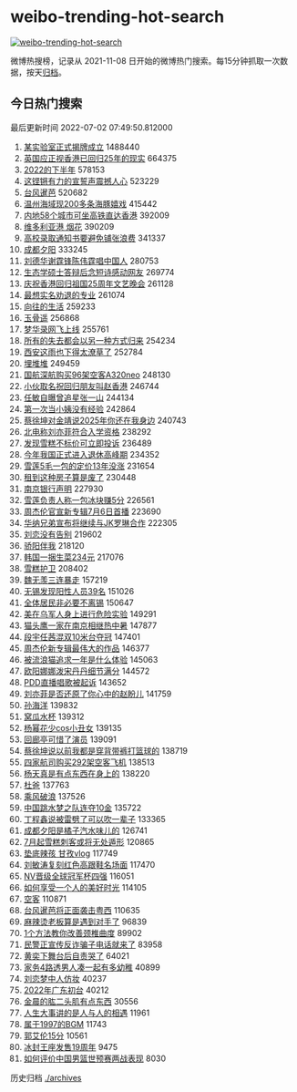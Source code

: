 # weibo-trending-hot-search

[![weibo-trending-hot-search](https://github.com/ameizi/weibo-trending-hot-search/actions/workflows/ci.yml/badge.svg)](https://github.com/ameizi/weibo-trending-hot-search/actions/workflows/ci.yml)

微博热搜榜，记录从 2021-11-08 日开始的微博热门搜索。每15分钟抓取一次数据，按天[归档](./archives)。

## 今日热门搜索

<!-- BEGIN --> 
最后更新时间 2022-07-02 07:49:50.812000 
1. [某实验室正式揭牌成立](https://s.weibo.com/weibo?q=%23%E6%9F%90%E5%AE%9E%E9%AA%8C%E5%AE%A4%E6%AD%A3%E5%BC%8F%E6%8F%AD%E7%89%8C%E6%88%90%E7%AB%8B%23&Refer=top) 1488440
1. [英国应正视香港已回归25年的现实](https://s.weibo.com/weibo?q=%23%E8%8B%B1%E5%9B%BD%E5%BA%94%E6%AD%A3%E8%A7%86%E9%A6%99%E6%B8%AF%E5%B7%B2%E5%9B%9E%E5%BD%9225%E5%B9%B4%E7%9A%84%E7%8E%B0%E5%AE%9E%23&Refer=top) 664375
1. [2022的下半年](https://s.weibo.com/weibo?q=%232022%E7%9A%84%E4%B8%8B%E5%8D%8A%E5%B9%B4%23&Refer=top) 578153
1. [这铿锵有力的宣誓声震撼人心](https://s.weibo.com/weibo?q=%23%E8%BF%99%E9%93%BF%E9%94%B5%E6%9C%89%E5%8A%9B%E7%9A%84%E5%AE%A3%E8%AA%93%E5%A3%B0%E9%9C%87%E6%92%BC%E4%BA%BA%E5%BF%83%23&Refer=top) 523229
1. [台风暹芭](https://s.weibo.com/weibo?q=%E5%8F%B0%E9%A3%8E%E6%9A%B9%E8%8A%AD&Refer=top) 520682
1. [温州海域现200多条海豚嬉戏](https://s.weibo.com/weibo?q=%23%E6%B8%A9%E5%B7%9E%E6%B5%B7%E5%9F%9F%E7%8E%B0200%E5%A4%9A%E6%9D%A1%E6%B5%B7%E8%B1%9A%E5%AC%89%E6%88%8F%23&Refer=top) 415442
1. [内地58个城市可坐高铁直达香港](https://s.weibo.com/weibo?q=%23%E5%86%85%E5%9C%B058%E4%B8%AA%E5%9F%8E%E5%B8%82%E5%8F%AF%E5%9D%90%E9%AB%98%E9%93%81%E7%9B%B4%E8%BE%BE%E9%A6%99%E6%B8%AF%23&Refer=top) 392009
1. [维多利亚港 烟花](https://s.weibo.com/weibo?q=%E7%BB%B4%E5%A4%9A%E5%88%A9%E4%BA%9A%E6%B8%AF%20%E7%83%9F%E8%8A%B1&Refer=top) 390209
1. [高校录取通知书要避免铺张浪费](https://s.weibo.com/weibo?q=%23%E9%AB%98%E6%A0%A1%E5%BD%95%E5%8F%96%E9%80%9A%E7%9F%A5%E4%B9%A6%E8%A6%81%E9%81%BF%E5%85%8D%E9%93%BA%E5%BC%A0%E6%B5%AA%E8%B4%B9%23&Refer=top) 341337
1. [成都夕阳](https://s.weibo.com/weibo?q=%E6%88%90%E9%83%BD%E5%A4%95%E9%98%B3&Refer=top) 333245
1. [刘德华谢霆锋陈伟霆唱中国人](https://s.weibo.com/weibo?q=%23%E5%88%98%E5%BE%B7%E5%8D%8E%E8%B0%A2%E9%9C%86%E9%94%8B%E9%99%88%E4%BC%9F%E9%9C%86%E5%94%B1%E4%B8%AD%E5%9B%BD%E4%BA%BA%23&Refer=top) 280753
1. [生态学硕士答辩后念短诗感动网友](https://s.weibo.com/weibo?q=%23%E7%94%9F%E6%80%81%E5%AD%A6%E7%A1%95%E5%A3%AB%E7%AD%94%E8%BE%A9%E5%90%8E%E5%BF%B5%E7%9F%AD%E8%AF%97%E6%84%9F%E5%8A%A8%E7%BD%91%E5%8F%8B%23&Refer=top) 269774
1. [庆祝香港回归祖国25周年文艺晚会](https://s.weibo.com/weibo?q=%23%E5%BA%86%E7%A5%9D%E9%A6%99%E6%B8%AF%E5%9B%9E%E5%BD%92%E7%A5%96%E5%9B%BD25%E5%91%A8%E5%B9%B4%E6%96%87%E8%89%BA%E6%99%9A%E4%BC%9A%23&Refer=top) 261128
1. [最想实名劝退的专业](https://s.weibo.com/weibo?q=%23%E6%9C%80%E6%83%B3%E5%AE%9E%E5%90%8D%E5%8A%9D%E9%80%80%E7%9A%84%E4%B8%93%E4%B8%9A%23&Refer=top) 261074
1. [向往的生活](https://s.weibo.com/weibo?q=%E5%90%91%E5%BE%80%E7%9A%84%E7%94%9F%E6%B4%BB&Refer=top) 259233
1. [玉骨遥](https://s.weibo.com/weibo?q=%E7%8E%89%E9%AA%A8%E9%81%A5&Refer=top) 256868
1. [梦华录网飞上线](https://s.weibo.com/weibo?q=%23%E6%A2%A6%E5%8D%8E%E5%BD%95%E7%BD%91%E9%A3%9E%E4%B8%8A%E7%BA%BF%23&Refer=top) 255761
1. [所有的失去都会以另一种方式归来](https://s.weibo.com/weibo?q=%23%E6%89%80%E6%9C%89%E7%9A%84%E5%A4%B1%E5%8E%BB%E9%83%BD%E4%BC%9A%E4%BB%A5%E5%8F%A6%E4%B8%80%E7%A7%8D%E6%96%B9%E5%BC%8F%E5%BD%92%E6%9D%A5%23&Refer=top) 254234
1. [西安这雨也下得太潦草了](https://s.weibo.com/weibo?q=%23%E8%A5%BF%E5%AE%89%E8%BF%99%E9%9B%A8%E4%B9%9F%E4%B8%8B%E5%BE%97%E5%A4%AA%E6%BD%A6%E8%8D%89%E4%BA%86%23&Refer=top) 252784
1. [埋堆堆](https://s.weibo.com/weibo?q=%E5%9F%8B%E5%A0%86%E5%A0%86&Refer=top) 249459
1. [国航深航购买96架空客A320neo](https://s.weibo.com/weibo?q=%23%E5%9B%BD%E8%88%AA%E6%B7%B1%E8%88%AA%E8%B4%AD%E4%B9%B096%E6%9E%B6%E7%A9%BA%E5%AE%A2A320neo%23&Refer=top) 248130
1. [小伙取名祝回归朋友叫赵香港](https://s.weibo.com/weibo?q=%23%E5%B0%8F%E4%BC%99%E5%8F%96%E5%90%8D%E7%A5%9D%E5%9B%9E%E5%BD%92%E6%9C%8B%E5%8F%8B%E5%8F%AB%E8%B5%B5%E9%A6%99%E6%B8%AF%23&Refer=top) 246744
1. [任敏自曝曾追星张一山](https://s.weibo.com/weibo?q=%23%E4%BB%BB%E6%95%8F%E8%87%AA%E6%9B%9D%E6%9B%BE%E8%BF%BD%E6%98%9F%E5%BC%A0%E4%B8%80%E5%B1%B1%23&Refer=top) 244134
1. [第一次当小姨没有经验](https://s.weibo.com/weibo?q=%23%E7%AC%AC%E4%B8%80%E6%AC%A1%E5%BD%93%E5%B0%8F%E5%A7%A8%E6%B2%A1%E6%9C%89%E7%BB%8F%E9%AA%8C%23&Refer=top) 242864
1. [蔡徐坤对金靖说2025年你还在我身边](https://s.weibo.com/weibo?q=%23%E8%94%A1%E5%BE%90%E5%9D%A4%E5%AF%B9%E9%87%91%E9%9D%96%E8%AF%B42025%E5%B9%B4%E4%BD%A0%E8%BF%98%E5%9C%A8%E6%88%91%E8%BA%AB%E8%BE%B9%23&Refer=top) 240743
1. [北电称刘亦菲符合入学资格](https://s.weibo.com/weibo?q=%23%E5%8C%97%E7%94%B5%E7%A7%B0%E5%88%98%E4%BA%A6%E8%8F%B2%E7%AC%A6%E5%90%88%E5%85%A5%E5%AD%A6%E8%B5%84%E6%A0%BC%23&Refer=top) 238292
1. [发现雪糕不标价可立即投诉](https://s.weibo.com/weibo?q=%23%E5%8F%91%E7%8E%B0%E9%9B%AA%E7%B3%95%E4%B8%8D%E6%A0%87%E4%BB%B7%E5%8F%AF%E7%AB%8B%E5%8D%B3%E6%8A%95%E8%AF%89%23&Refer=top) 236489
1. [今年我国正式进入退休高峰期](https://s.weibo.com/weibo?q=%23%E4%BB%8A%E5%B9%B4%E6%88%91%E5%9B%BD%E6%AD%A3%E5%BC%8F%E8%BF%9B%E5%85%A5%E9%80%80%E4%BC%91%E9%AB%98%E5%B3%B0%E6%9C%9F%23&Refer=top) 234352
1. [雪莲5毛一包的定价13年没涨](https://s.weibo.com/weibo?q=%23%E9%9B%AA%E8%8E%B25%E6%AF%9B%E4%B8%80%E5%8C%85%E7%9A%84%E5%AE%9A%E4%BB%B713%E5%B9%B4%E6%B2%A1%E6%B6%A8%23&Refer=top) 231654
1. [租到这种房子算是废了](https://s.weibo.com/weibo?q=%23%E7%A7%9F%E5%88%B0%E8%BF%99%E7%A7%8D%E6%88%BF%E5%AD%90%E7%AE%97%E6%98%AF%E5%BA%9F%E4%BA%86%23&Refer=top) 230448
1. [南京银行声明](https://s.weibo.com/weibo?q=%23%E5%8D%97%E4%BA%AC%E9%93%B6%E8%A1%8C%E5%A3%B0%E6%98%8E%23&Refer=top) 227930
1. [雪莲负责人称一包冰块赚5分](https://s.weibo.com/weibo?q=%23%E9%9B%AA%E8%8E%B2%E8%B4%9F%E8%B4%A3%E4%BA%BA%E7%A7%B0%E4%B8%80%E5%8C%85%E5%86%B0%E5%9D%97%E8%B5%9A5%E5%88%86%23&Refer=top) 226561
1. [周杰伦官宣新专辑7月6日首播](https://s.weibo.com/weibo?q=%23%E5%91%A8%E6%9D%B0%E4%BC%A6%E5%AE%98%E5%AE%A3%E6%96%B0%E4%B8%93%E8%BE%917%E6%9C%886%E6%97%A5%E9%A6%96%E6%92%AD%23&Refer=top) 223690
1. [华纳兄弟宣布将继续与JK罗琳合作](https://s.weibo.com/weibo?q=%23%E5%8D%8E%E7%BA%B3%E5%85%84%E5%BC%9F%E5%AE%A3%E5%B8%83%E5%B0%86%E7%BB%A7%E7%BB%AD%E4%B8%8EJK%E7%BD%97%E7%90%B3%E5%90%88%E4%BD%9C%23&Refer=top) 222305
1. [刘恋没有告别](https://s.weibo.com/weibo?q=%23%E5%88%98%E6%81%8B%E6%B2%A1%E6%9C%89%E5%91%8A%E5%88%AB%23&Refer=top) 219602
1. [骄阳伴我](https://s.weibo.com/weibo?q=%E9%AA%84%E9%98%B3%E4%BC%B4%E6%88%91&Refer=top) 218120
1. [韩国一捆生菜234元](https://s.weibo.com/weibo?q=%23%E9%9F%A9%E5%9B%BD%E4%B8%80%E6%8D%86%E7%94%9F%E8%8F%9C234%E5%85%83%23&Refer=top) 217076
1. [雪糕护卫](https://s.weibo.com/weibo?q=%23%E9%9B%AA%E7%B3%95%E6%8A%A4%E5%8D%AB%23&Refer=top) 208402
1. [魏无羡三连暴走](https://s.weibo.com/weibo?q=%23%E9%AD%8F%E6%97%A0%E7%BE%A1%E4%B8%89%E8%BF%9E%E6%9A%B4%E8%B5%B0%23&Refer=top) 157219
1. [无锡发现阳性人员39名](https://s.weibo.com/weibo?q=%23%E6%97%A0%E9%94%A1%E5%8F%91%E7%8E%B0%E9%98%B3%E6%80%A7%E4%BA%BA%E5%91%9839%E5%90%8D%23&Refer=top) 151026
1. [全体居民非必要不离锡](https://s.weibo.com/weibo?q=%23%E5%85%A8%E4%BD%93%E5%B1%85%E6%B0%91%E9%9D%9E%E5%BF%85%E8%A6%81%E4%B8%8D%E7%A6%BB%E9%94%A1%23&Refer=top) 150647
1. [美在乌军人身上进行危险实验](https://s.weibo.com/weibo?q=%23%E7%BE%8E%E5%9C%A8%E4%B9%8C%E5%86%9B%E4%BA%BA%E8%BA%AB%E4%B8%8A%E8%BF%9B%E8%A1%8C%E5%8D%B1%E9%99%A9%E5%AE%9E%E9%AA%8C%23&Refer=top) 149291
1. [猫头鹰一家在南京相继热中暑](https://s.weibo.com/weibo?q=%23%E7%8C%AB%E5%A4%B4%E9%B9%B0%E4%B8%80%E5%AE%B6%E5%9C%A8%E5%8D%97%E4%BA%AC%E7%9B%B8%E7%BB%A7%E7%83%AD%E4%B8%AD%E6%9A%91%23&Refer=top) 147877
1. [段宇任茜混双10米台夺冠](https://s.weibo.com/weibo?q=%E6%AE%B5%E5%AE%87%E4%BB%BB%E8%8C%9C%E6%B7%B7%E5%8F%8C10%E7%B1%B3%E5%8F%B0%E5%A4%BA%E5%86%A0&Refer=top) 147401
1. [周杰伦新专辑最伟大的作品](https://s.weibo.com/weibo?q=%23%E5%91%A8%E6%9D%B0%E4%BC%A6%E6%96%B0%E4%B8%93%E8%BE%91%E6%9C%80%E4%BC%9F%E5%A4%A7%E7%9A%84%E4%BD%9C%E5%93%81%23&Refer=top) 146377
1. [被流浪猫追求一年是什么体验](https://s.weibo.com/weibo?q=%23%E8%A2%AB%E6%B5%81%E6%B5%AA%E7%8C%AB%E8%BF%BD%E6%B1%82%E4%B8%80%E5%B9%B4%E6%98%AF%E4%BB%80%E4%B9%88%E4%BD%93%E9%AA%8C%23&Refer=top) 145063
1. [欧阳娜娜泼宋丹丹细节满分](https://s.weibo.com/weibo?q=%23%E6%AC%A7%E9%98%B3%E5%A8%9C%E5%A8%9C%E6%B3%BC%E5%AE%8B%E4%B8%B9%E4%B8%B9%E7%BB%86%E8%8A%82%E6%BB%A1%E5%88%86%23&Refer=top) 144572
1. [PDD直播唱歌被起诉](https://s.weibo.com/weibo?q=%23PDD%E7%9B%B4%E6%92%AD%E5%94%B1%E6%AD%8C%E8%A2%AB%E8%B5%B7%E8%AF%89%23&Refer=top) 143652
1. [刘亦菲是否还原了你心中的赵盼儿](https://s.weibo.com/weibo?q=%23%E5%88%98%E4%BA%A6%E8%8F%B2%E6%98%AF%E5%90%A6%E8%BF%98%E5%8E%9F%E4%BA%86%E4%BD%A0%E5%BF%83%E4%B8%AD%E7%9A%84%E8%B5%B5%E7%9B%BC%E5%84%BF%23&Refer=top) 141759
1. [孙海洋](https://s.weibo.com/weibo?q=%E5%AD%99%E6%B5%B7%E6%B4%8B&Refer=top) 139832
1. [窝瓜水杯](https://s.weibo.com/weibo?q=%23%E7%AA%9D%E7%93%9C%E6%B0%B4%E6%9D%AF%23&Refer=top) 139312
1. [杨幂花少cos小丑女](https://s.weibo.com/weibo?q=%23%E6%9D%A8%E5%B9%82%E8%8A%B1%E5%B0%91cos%E5%B0%8F%E4%B8%91%E5%A5%B3%23&Refer=top) 139135
1. [回廊亭可惜了演员](https://s.weibo.com/weibo?q=%23%E5%9B%9E%E5%BB%8A%E4%BA%AD%E5%8F%AF%E6%83%9C%E4%BA%86%E6%BC%94%E5%91%98%23&Refer=top) 139091
1. [蔡徐坤说以前我都是穿背带裤打篮球的](https://s.weibo.com/weibo?q=%23%E8%94%A1%E5%BE%90%E5%9D%A4%E8%AF%B4%E4%BB%A5%E5%89%8D%E6%88%91%E9%83%BD%E6%98%AF%E7%A9%BF%E8%83%8C%E5%B8%A6%E8%A3%A4%E6%89%93%E7%AF%AE%E7%90%83%E7%9A%84%23&Refer=top) 138719
1. [四家航司购买292架空客飞机](https://s.weibo.com/weibo?q=%23%E5%9B%9B%E5%AE%B6%E8%88%AA%E5%8F%B8%E8%B4%AD%E4%B9%B0292%E6%9E%B6%E7%A9%BA%E5%AE%A2%E9%A3%9E%E6%9C%BA%23&Refer=top) 138513
1. [杨天真是有点东西在身上的](https://s.weibo.com/weibo?q=%23%E6%9D%A8%E5%A4%A9%E7%9C%9F%E6%98%AF%E6%9C%89%E7%82%B9%E4%B8%9C%E8%A5%BF%E5%9C%A8%E8%BA%AB%E4%B8%8A%E7%9A%84%23&Refer=top) 138220
1. [杜爸](https://s.weibo.com/weibo?q=%E6%9D%9C%E7%88%B8&Refer=top) 137763
1. [乘风破浪](https://s.weibo.com/weibo?q=%E4%B9%98%E9%A3%8E%E7%A0%B4%E6%B5%AA&Refer=top) 137526
1. [中国跳水梦之队连夺10金](https://s.weibo.com/weibo?q=%23%E4%B8%AD%E5%9B%BD%E8%B7%B3%E6%B0%B4%E6%A2%A6%E4%B9%8B%E9%98%9F%E8%BF%9E%E5%A4%BA10%E9%87%91%23&Refer=top) 135722
1. [丁程鑫说被雷劈了可以吹一辈子](https://s.weibo.com/weibo?q=%23%E4%B8%81%E7%A8%8B%E9%91%AB%E8%AF%B4%E8%A2%AB%E9%9B%B7%E5%8A%88%E4%BA%86%E5%8F%AF%E4%BB%A5%E5%90%B9%E4%B8%80%E8%BE%88%E5%AD%90%23&Refer=top) 133365
1. [成都夕阳是橘子汽水味儿的](https://s.weibo.com/weibo?q=%23%E6%88%90%E9%83%BD%E5%A4%95%E9%98%B3%E6%98%AF%E6%A9%98%E5%AD%90%E6%B1%BD%E6%B0%B4%E5%91%B3%E5%84%BF%E7%9A%84%23&Refer=top) 126741
1. [7月起雪糕刺客或将无处遁形](https://s.weibo.com/weibo?q=%237%E6%9C%88%E8%B5%B7%E9%9B%AA%E7%B3%95%E5%88%BA%E5%AE%A2%E6%88%96%E5%B0%86%E6%97%A0%E5%A4%84%E9%81%81%E5%BD%A2%23&Refer=top) 120865
1. [垫底辣孩 甘孜vlog](https://s.weibo.com/weibo?q=%E5%9E%AB%E5%BA%95%E8%BE%A3%E5%AD%A9%20%E7%94%98%E5%AD%9Cvlog&Refer=top) 117749
1. [刘敏涛复刻红色高跟鞋名场面](https://s.weibo.com/weibo?q=%23%E5%88%98%E6%95%8F%E6%B6%9B%E5%A4%8D%E5%88%BB%E7%BA%A2%E8%89%B2%E9%AB%98%E8%B7%9F%E9%9E%8B%E5%90%8D%E5%9C%BA%E9%9D%A2%23&Refer=top) 117470
1. [NV晋级全球冠军杯四强](https://s.weibo.com/weibo?q=%23NV%E6%99%8B%E7%BA%A7%E5%85%A8%E7%90%83%E5%86%A0%E5%86%9B%E6%9D%AF%E5%9B%9B%E5%BC%BA%23&Refer=top) 116051
1. [如何享受一个人的美好时光](https://s.weibo.com/weibo?q=%23%E5%A6%82%E4%BD%95%E4%BA%AB%E5%8F%97%E4%B8%80%E4%B8%AA%E4%BA%BA%E7%9A%84%E7%BE%8E%E5%A5%BD%E6%97%B6%E5%85%89%23&Refer=top) 114105
1. [空客](https://s.weibo.com/weibo?q=%E7%A9%BA%E5%AE%A2&Refer=top) 110871
1. [台风暹芭将正面袭击粤西](https://s.weibo.com/weibo?q=%23%E5%8F%B0%E9%A3%8E%E6%9A%B9%E8%8A%AD%E5%B0%86%E6%AD%A3%E9%9D%A2%E8%A2%AD%E5%87%BB%E7%B2%A4%E8%A5%BF%23&Refer=top) 110635
1. [麻辣烫老板算是遇到对手了](https://s.weibo.com/weibo?q=%23%E9%BA%BB%E8%BE%A3%E7%83%AB%E8%80%81%E6%9D%BF%E7%AE%97%E6%98%AF%E9%81%87%E5%88%B0%E5%AF%B9%E6%89%8B%E4%BA%86%23&Refer=top) 96839
1. [1个方法教你改善颈椎曲度](https://s.weibo.com/weibo?q=%231%E4%B8%AA%E6%96%B9%E6%B3%95%E6%95%99%E4%BD%A0%E6%94%B9%E5%96%84%E9%A2%88%E6%A4%8E%E6%9B%B2%E5%BA%A6%23&Refer=top) 89902
1. [民警正宣传反诈骗子电话就来了](https://s.weibo.com/weibo?q=%23%E6%B0%91%E8%AD%A6%E6%AD%A3%E5%AE%A3%E4%BC%A0%E5%8F%8D%E8%AF%88%E9%AA%97%E5%AD%90%E7%94%B5%E8%AF%9D%E5%B0%B1%E6%9D%A5%E4%BA%86%23&Refer=top) 83958
1. [黄奕下舞台后自责哭了](https://s.weibo.com/weibo?q=%23%E9%BB%84%E5%A5%95%E4%B8%8B%E8%88%9E%E5%8F%B0%E5%90%8E%E8%87%AA%E8%B4%A3%E5%93%AD%E4%BA%86%23&Refer=top) 64021
1. [家务4路透男人凑一起有多幼稚](https://s.weibo.com/weibo?q=%23%E5%AE%B6%E5%8A%A14%E8%B7%AF%E9%80%8F%E7%94%B7%E4%BA%BA%E5%87%91%E4%B8%80%E8%B5%B7%E6%9C%89%E5%A4%9A%E5%B9%BC%E7%A8%9A%23&Refer=top) 40899
1. [刘恋梦中人仿妆](https://s.weibo.com/weibo?q=%E5%88%98%E6%81%8B%E6%A2%A6%E4%B8%AD%E4%BA%BA%E4%BB%BF%E5%A6%86&Refer=top) 40237
1. [2022年广东初台](https://s.weibo.com/weibo?q=%232022%E5%B9%B4%E5%B9%BF%E4%B8%9C%E5%88%9D%E5%8F%B0%23&Refer=top) 40212
1. [金晨的肱二头肌有点东西](https://s.weibo.com/weibo?q=%23%E9%87%91%E6%99%A8%E7%9A%84%E8%82%B1%E4%BA%8C%E5%A4%B4%E8%82%8C%E6%9C%89%E7%82%B9%E4%B8%9C%E8%A5%BF%23&Refer=top) 30556
1. [人生大事讲的是人与人的相遇](https://s.weibo.com/weibo?q=%23%E4%BA%BA%E7%94%9F%E5%A4%A7%E4%BA%8B%E8%AE%B2%E7%9A%84%E6%98%AF%E4%BA%BA%E4%B8%8E%E4%BA%BA%E7%9A%84%E7%9B%B8%E9%81%87%23&Refer=top) 11961
1. [属于1997的BGM](https://s.weibo.com/weibo?q=%23%E5%B1%9E%E4%BA%8E1997%E7%9A%84BGM%23&Refer=top) 11743
1. [郭艾伦15分](https://s.weibo.com/weibo?q=%23%E9%83%AD%E8%89%BE%E4%BC%A615%E5%88%86%23&Refer=top) 10561
1. [冰封王座发售19周年](https://s.weibo.com/weibo?q=%23%E5%86%B0%E5%B0%81%E7%8E%8B%E5%BA%A7%E5%8F%91%E5%94%AE19%E5%91%A8%E5%B9%B4%23&Refer=top) 9475
1. [如何评价中国男篮世预赛两战表现](https://s.weibo.com/weibo?q=%23%E5%A6%82%E4%BD%95%E8%AF%84%E4%BB%B7%E4%B8%AD%E5%9B%BD%E7%94%B7%E7%AF%AE%E4%B8%96%E9%A2%84%E8%B5%9B%E4%B8%A4%E6%88%98%E8%A1%A8%E7%8E%B0%23&Refer=top) 8030
<!-- END -->

历史归档 [./archives](./archives)

